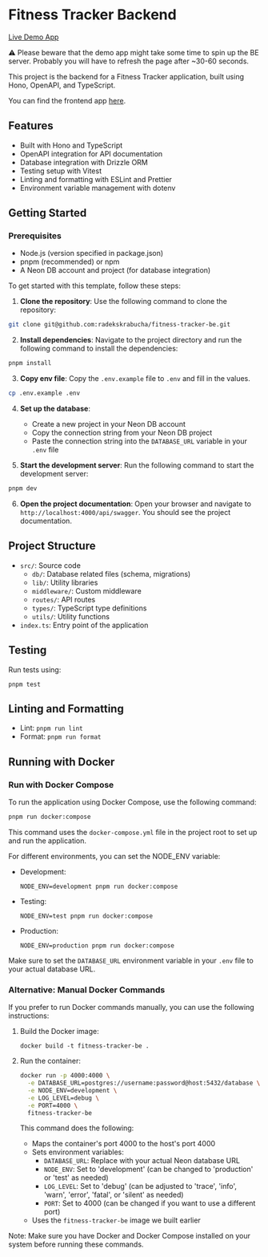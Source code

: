 # Fitness Tracker Backend

[Live Demo App](https://ricoculo.vercel.app)

⚠️ Please beware that the demo app might take some time to spin up the BE server. Probably you will have to refresh the page after ~30-60 seconds.

This project is the backend for a Fitness Tracker application, built using Hono, OpenAPI, and TypeScript.

You can find the frontend app [here](https://github.com/radekskrabucha/fitness-tracker-fe).

## Features

- Built with Hono and TypeScript
- OpenAPI integration for API documentation
- Database integration with Drizzle ORM
- Testing setup with Vitest
- Linting and formatting with ESLint and Prettier
- Environment variable management with dotenv

## Getting Started

### Prerequisites

- Node.js (version specified in package.json)
- pnpm (recommended) or npm
- A Neon DB account and project (for database integration)

To get started with this template, follow these steps:

1. **Clone the repository**: Use the following command to clone the repository:

```bash
git clone git@github.com:radekskrabucha/fitness-tracker-be.git
```

2. **Install dependencies**: Navigate to the project directory and run the following command to install the dependencies:

```bash
pnpm install
```

3. **Copy env file**: Copy the `.env.example` file to `.env` and fill in the values.

```bash
cp .env.example .env
```

4. **Set up the database**:

   - Create a new project in your Neon DB account
   - Copy the connection string from your Neon DB project
   - Paste the connection string into the `DATABASE_URL` variable in your `.env` file

5. **Start the development server**: Run the following command to start the development server:

```bash
pnpm dev
```

6. **Open the project documentation**: Open your browser and navigate to `http://localhost:4000/api/swagger`. You should see the project documentation.

## Project Structure

- `src/`: Source code
  - `db/`: Database related files (schema, migrations)
  - `lib/`: Utility libraries
  - `middleware/`: Custom middleware
  - `routes/`: API routes
  - `types/`: TypeScript type definitions
  - `utils/`: Utility functions
- `index.ts`: Entry point of the application

## Testing

Run tests using:

```
pnpm test
```

## Linting and Formatting

- Lint: `pnpm run lint`
- Format: `pnpm run format`

## Running with Docker

### Run with Docker Compose

To run the application using Docker Compose, use the following command:

```bash
pnpm run docker:compose
```

This command uses the `docker-compose.yml` file in the project root to set up and run the application.

For different environments, you can set the NODE_ENV variable:

- Development:

  ```
  NODE_ENV=development pnpm run docker:compose
  ```

- Testing:

  ```
  NODE_ENV=test pnpm run docker:compose
  ```

- Production:
  ```
  NODE_ENV=production pnpm run docker:compose
  ```

Make sure to set the `DATABASE_URL` environment variable in your `.env` file to your actual database URL.

### Alternative: Manual Docker Commands

If you prefer to run Docker commands manually, you can use the following instructions:

1. Build the Docker image:

   ```
   docker build -t fitness-tracker-be .
   ```

2. Run the container:

   ```bash
   docker run -p 4000:4000 \
     -e DATABASE_URL=postgres://username:password@host:5432/database \
     -e NODE_ENV=development \
     -e LOG_LEVEL=debug \
     -e PORT=4000 \
     fitness-tracker-be
   ```

   This command does the following:

   - Maps the container's port 4000 to the host's port 4000
   - Sets environment variables:
     - `DATABASE_URL`: Replace with your actual Neon database URL
     - `NODE_ENV`: Set to 'development' (can be changed to 'production' or 'test' as needed)
     - `LOG_LEVEL`: Set to 'debug' (can be adjusted to 'trace', 'info', 'warn', 'error', 'fatal', or 'silent' as needed)
     - `PORT`: Set to 4000 (can be changed if you want to use a different port)
   - Uses the `fitness-tracker-be` image we built earlier

Note: Make sure you have Docker and Docker Compose installed on your system before running these commands.

